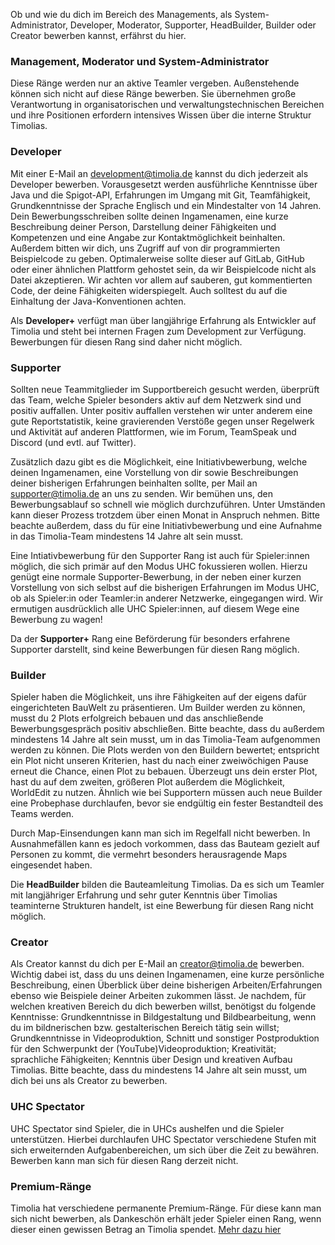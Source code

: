 Ob und wie du dich im Bereich des Managements, als System-Administrator, Developer, Moderator, Supporter, HeadBuilder, Builder oder Creator bewerben kannst, erfährst du hier.

### Management, Moderator und System-Administrator
Diese Ränge werden nur an aktive Teamler vergeben. Außenstehende können sich nicht auf diese Ränge bewerben. 
Sie übernehmen große Verantwortung in organisatorischen und verwaltungstechnischen Bereichen und ihre Positionen erfordern intensives Wissen über die interne Struktur Timolias.


### Developer
Mit einer E-Mail an <a href="mailto:development@timolia.de">development@timolia.de</a> kannst du dich jederzeit als Developer bewerben. Vorausgesetzt werden ausführliche Kenntnisse
über Java und die Spigot-API, Erfahrungen im Umgang mit Git, Teamfähigkeit, Grundkenntnisse der Sprache Englisch und ein Mindestalter von 14 Jahren. Dein Bewerbungsschreiben
sollte deinen Ingamenamen, eine kurze Beschreibung deiner Person, Darstellung deiner Fähigkeiten und Kompetenzen und eine Angabe zur
Kontaktmöglichkeit beinhalten. Außerdem bitten wir dich, uns Zugriff auf von dir programmierten Beispielcode zu geben. Optimalerweise sollte dieser auf GitLab, GitHub
oder einer ähnlichen Plattform gehostet sein, da wir Beispielcode nicht als Datei akzeptieren. Wir achten vor allem auf sauberen, gut kommentierten
Code, der deine Fähigkeiten widerspiegelt. Auch solltest du auf die Einhaltung der Java-Konventionen achten.

Als <b>Developer+</b> verfügt man über langjährige Erfahrung als Entwickler auf Timolia und steht bei internen Fragen zum Development zur Verfügung. Bewerbungen für diesen Rang sind daher nicht möglich.


### Supporter
Sollten neue Teammitglieder im Supportbereich gesucht werden, überprüft das Team, welche Spieler besonders aktiv auf dem Netzwerk sind und positiv auffallen.
Unter positiv auffallen verstehen wir unter anderem eine gute Reportstatistik, keine gravierenden Verstöße gegen unser Regelwerk und Aktivität auf anderen Plattformen,
wie im Forum, TeamSpeak und Discord (und evtl. auf Twitter).

Zusätzlich dazu gibt es die Möglichkeit, eine Initiativbewerbung, welche deinen Ingamenamen, eine Vorstellung von dir sowie Beschreibungen deiner bisherigen Erfahrungen beinhalten sollte,
per Mail an <a href="mailto:supporter@timolia.de">supporter@timolia.de</a> an uns zu senden. Wir bemühen uns, den Bewerbungsablauf so schnell wie möglich durchzuführen.
Unter Umständen kann dieser Prozess trotzdem über einen Monat in Anspruch nehmen.
Bitte beachte außerdem, dass du für eine Initiativbewerbung und eine Aufnahme in das Timolia-Team mindestens 14 Jahre alt sein musst.

Eine Intiativbewerbung für den Supporter Rang ist auch für Spieler:innen möglich, die sich primär auf den Modus UHC fokussieren wollen.
Hierzu genügt eine normale Supporter-Bewerbung, in der neben einer kurzen Vorstellung von sich selbst auf die bisherigen Erfahrungen im Modus UHC, ob als Spieler:in oder Teamler:in anderer Netzwerke, eingegangen wird. Wir ermutigen ausdrücklich alle UHC Spieler:innen, auf diesem Wege eine Bewerbung zu wagen!

Da der <b>Supporter+</b> Rang eine Beförderung für besonders erfahrene Supporter darstellt, sind keine Bewerbungen für diesen Rang möglich.


### Builder
Spieler haben die Möglichkeit, uns ihre Fähigkeiten auf der eigens dafür eingerichteten BauWelt zu präsentieren.
Um Builder werden zu können, musst du 2 Plots erfolgreich bebauen und das anschließende Bewerbungsgespräch positiv abschließen. Bitte beachte, dass du außerdem mindestens 14 Jahre alt sein musst, um in das Timolia-Team aufgenommen werden zu können. Die Plots werden von den Buildern bewertet; entspricht ein Plot nicht unseren Kriterien, hast du nach einer zweiwöchigen Pause erneut die Chance, einen Plot zu bebauen.
Überzeugt uns dein erster Plot, hast du auf dem zweiten, größeren Plot außerdem die Möglichkeit, WorldEdit zu nutzen.
Ähnlich wie bei Supportern müssen auch neue Builder eine Probephase durchlaufen, bevor sie endgültig ein fester Bestandteil des Teams werden.

Durch Map-Einsendungen kann man sich im Regelfall nicht bewerben. In Ausnahmefällen kann es jedoch vorkommen, dass das Bauteam gezielt
auf Personen zu kommt, die vermehrt besonders herausragende Maps eingesendet haben.

Die <b>HeadBuilder</b> bilden die Bauteamleitung Timolias. Da es sich um Teamler mit langjähriger Erfahrung und sehr guter Kenntnis über Timolias teaminterne Strukturen handelt, ist eine Bewerbung für diesen Rang nicht möglich.


### Creator
Als Creator kannst du dich per E-Mail an <a href="mailto:creator@timolia.de">creator@timolia.de</a> bewerben. Wichtig dabei ist, dass du uns deinen
Ingamenamen, eine kurze persönliche Beschreibung, einen Überblick über deine bisherigen Arbeiten/Erfahrungen ebenso wie Beispiele
deiner Arbeiten zukommen lässt. Je nachdem, für welchen kreativen Bereich du dich bewerben willst, benötigst du folgende Kenntnisse: Grundkenntnisse in Bildgestaltung
und Bildbearbeitung, wenn du im bildnerischen bzw. gestalterischen Bereich tätig sein willst; Grundkenntnisse in Videoproduktion, Schnitt und sonstiger
Postproduktion für den Schwerpunkt der (YouTube)Videoproduktion; Kreativität; sprachliche Fähigkeiten; Kenntnis über Design und kreativen Aufbau Timolias.
Bitte beachte, dass du mindestens 14 Jahre alt sein musst, um dich bei uns als Creator zu bewerben.


### UHC Spectator
UHC Spectator sind Spieler, die in UHCs aushelfen und die Spieler unterstützen. 
Hierbei durchlaufen UHC Spectator verschiedene Stufen mit sich erweiternden Aufgabenbereichen, um sich über die Zeit zu bewähren.
Bewerben kann man sich für diesen Rang derzeit nicht.


### Premium-Ränge
Timolia hat verschiedene permanente Premium-Ränge. Für diese kann man sich nicht bewerben, als Dankeschön erhält jeder Spieler einen Rang, 
wenn dieser einen gewissen Betrag an Timolia spendet. [Mehr dazu hier](/ranks/premium/)
